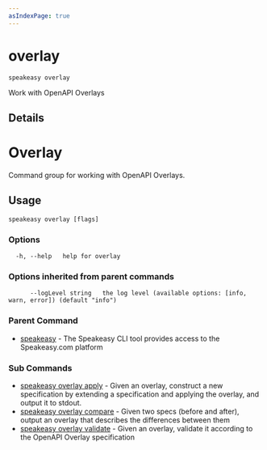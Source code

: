 ```yaml
---
asIndexPage: true
---
```


# overlay  
`speakeasy overlay`  


Work with OpenAPI Overlays  

## Details

# Overlay

Command group for working with OpenAPI Overlays.


## Usage

```
speakeasy overlay [flags]
```

### Options

```
  -h, --help   help for overlay
```

### Options inherited from parent commands

```
      --logLevel string   the log level (available options: [info, warn, error]) (default "info")
```

### Parent Command

* [speakeasy](/docs/speakeasy-reference/cli/getting-started)	 - The Speakeasy CLI tool provides access to the Speakeasy.com platform
### Sub Commands

* [speakeasy overlay apply](/docs/speakeasy-reference/cli/overlay/apply)	 - Given an overlay, construct a new specification by extending a specification and applying the overlay, and output it to stdout.
* [speakeasy overlay compare](/docs/speakeasy-reference/cli/overlay/compare)	 - Given two specs (before and after), output an overlay that describes the differences between them
* [speakeasy overlay validate](/docs/speakeasy-reference/cli/overlay/validate)	 - Given an overlay, validate it according to the OpenAPI Overlay specification
